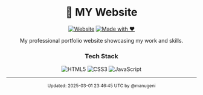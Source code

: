 <div align="center">

# 🌟 MY Website

[![Website](https://img.shields.io/website?url=https%3A%2F%2Fmanugeni.github.io&style=flat-square&label=Website&color=2ea44f)](https://manugeni.github.io)
[![Made with ❤️](https://img.shields.io/badge/Made%20with-%E2%9D%A4%EF%B8%8F-red?style=flat-square)](https://github.com/manugeni)

My professional portfolio website showcasing my work and skills.

### Tech Stack
![HTML5](https://img.shields.io/badge/HTML5-E34F26?style=flat-square&logo=html5&logoColor=white)
![CSS3](https://img.shields.io/badge/CSS3-1572B6?style=flat-square&logo=css3&logoColor=white)
![JavaScript](https://img.shields.io/badge/JavaScript-F7DF1E?style=flat-square&logo=javascript&logoColor=black)

---
<sub>Updated: 2025-03-01 23:46:45 UTC by @manugeni</sub>

</div>
